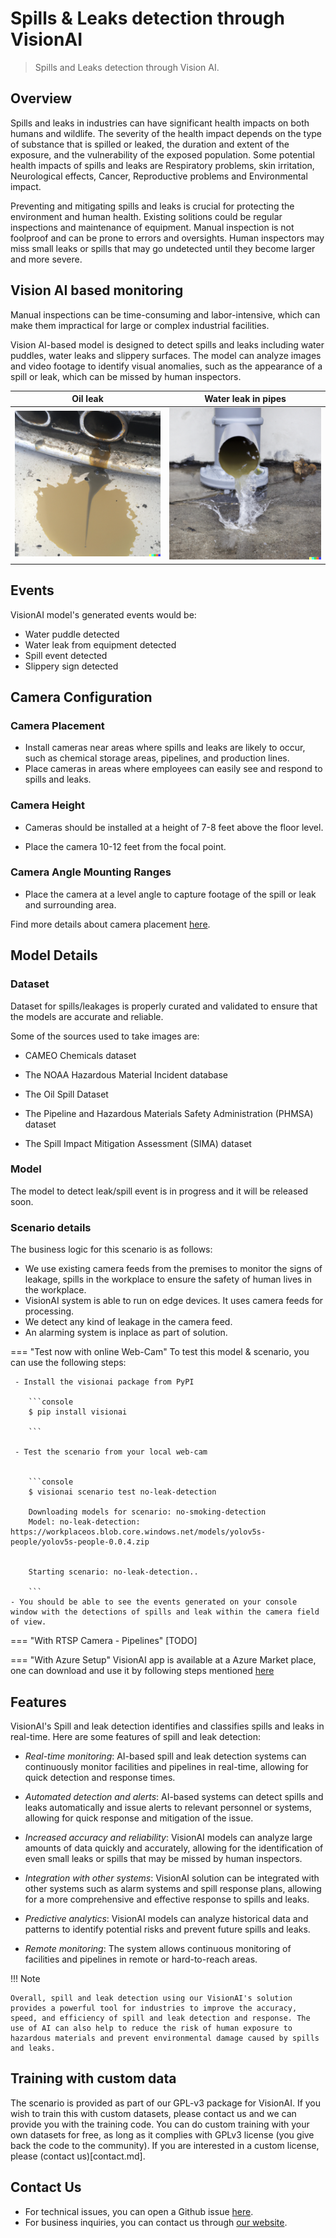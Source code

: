 # Spills & Leaks detection through VisionAI

> Spills and Leaks detection through Vision AI.

## Overview
Spills and leaks in industries can have significant health impacts on both humans and wildlife. The severity of the health impact depends on the type of substance that is spilled or leaked, the duration and extent of the exposure, and the vulnerability of the exposed population. Some potential health impacts of spills and leaks are Respiratory problems, skin irritation, Neurological effects, Cancer, Reproductive problems and Environmental impact.

Preventing and mitigating spills and leaks is crucial for protecting the environment and human health. Existing solitions could be regular inspections and maintenance of equipment. Manual inspection is not foolproof and can be prone to errors and oversights. Human inspectors may miss small leaks or spills that may go undetected until they become larger and more severe.



## Vision AI based monitoring
Manual inspections can be time-consuming and labor-intensive, which can make them impractical for large or complex industrial facilities.


Vision AI-based model is designed to detect spills and leaks including water puddles, water leaks and slippery surfaces. The model can analyze images and video footage to identify visual anomalies, such as the appearance of a spill or leak, which can be missed by human inspectors.

  Oil leak            |  Water leak in pipes
    :-------------------------:|:-------------------------:
    ![oil leak](https://github.com/visionify/visionai-images/raw/main/visionai-images/oil-leakage.png)  |  ![water leak](https://github.com/visionify/visionai-images/raw/main/visionai-images/water-leakage.png)

## Events
  
  VisionAI model's generated events would be:

  - Water puddle detected
  -  Water leak from equipment detected
  - Spill event detected
  -  Slippery sign detected

## Camera Configuration


### Camera Placement

- Install cameras near areas where spills and leaks are likely to occur, such as chemical storage areas, pipelines, and production lines.
- Place cameras in areas where employees can easily see and respond to spills and leaks.


### Camera Height

- Cameras should be installed at a height of 7-8 feet above the floor level.

- Place the camera 10-12 feet from the focal point.

### Camera Angle Mounting Ranges

- Place the camera at a level angle to capture footage of the spill or leak and surrounding area.


Find more details about camera placement [here](../overview/cameras.md).


## Model Details

### Dataset
Dataset for spills/leakages is properly curated and validated to ensure that the models are accurate and reliable. 

Some of the sources used to take images are:

- CAMEO Chemicals dataset
- The NOAA Hazardous Material Incident database
- The Oil Spill Dataset

- The Pipeline and Hazardous Materials Safety Administration (PHMSA) dataset

- The Spill Impact Mitigation Assessment (SIMA) dataset



### Model

The model to detect leak/spill event is in progress and it will be released soon.

### Scenario details

The business logic for this scenario is as follows: 

- We use existing camera feeds from the premises to monitor the signs of leakage, spills in the workplace to ensure the safety of human lives in the workplace. 
- VisionAI system is able to run on edge devices. It uses camera feeds for processing. 
- We detect any kind of leakage in the camera feed.
- An alarming system is inplace as part of solution.



=== "Test now with online Web-Cam"
     To test this model & scenario, you can use the following steps:

     - Install the visionai package from PyPI
     
        ```console
        $ pip install visionai
        
        ```
     
     - Test the scenario from your local web-cam
     

        ```console
        $ visionai scenario test no-leak-detection

        Downloading models for scenario: no-smoking-detection
        Model: no-leak-detection: https://workplaceos.blob.core.windows.net/models/yolov5s-people/yolov5s-people-0.0.4.zip
        

        Starting scenario: no-leak-detection..

        ```
    - You should be able to see the events generated on your console window with the detections of spills and leak within the camera field of view.

=== "With RTSP Camera - Pipelines"
     [TODO]
 
=== "With Azure Setup"
     VisionAI app is available at a Azure Market place, one can download and use it by following steps mentioned [here](../overview/azure-managed-app.md)



## Features

VisionAI's Spill and leak detection  identifies and classifies spills and leaks in real-time. Here are some features of spill and leak detection:

- *Real-time monitoring*: AI-based spill and leak detection systems can continuously monitor facilities and pipelines in real-time, allowing for quick detection and response times.

- *Automated detection and alerts*: AI-based systems can detect spills and leaks automatically and issue alerts to relevant personnel or systems, allowing for quick response and mitigation of the issue.

- *Increased accuracy and reliability*: VisionAI models can analyze large amounts of data quickly and accurately, allowing for the identification of even small leaks or spills that may be missed by human inspectors.

- *Integration with other systems*: VisionAI solution can be integrated with other systems such as alarm systems and spill response plans, allowing for a more comprehensive and effective response to spills and leaks.

- *Predictive analytics*: VisionAI models  can analyze historical data and patterns to identify potential risks and prevent future spills and leaks.

- *Remote monitoring*:  The system allows continuous monitoring of facilities and pipelines in remote or hard-to-reach areas.

!!! Note

    Overall, spill and leak detection using our VisionAI's solution provides a powerful tool for industries to improve the accuracy, speed, and efficiency of spill and leak detection and response. The use of AI can also help to reduce the risk of human exposure to hazardous materials and prevent environmental damage caused by spills and leaks.


## Training with custom data

The scenario is provided as part of our GPL-v3 package for VisionAI. If you wish to train this with custom datasets, please contact us and we can provide you with the training code. You can do custom training with your own datasets for free, as long as it complies with GPLv3 license (you give back the code to the community). If you are interested in a custom license, please (contact us)[contact.md].


## Contact Us

- For technical issues, you can open a Github issue [here](https://github.com/visionify/visionai).
- For business inquiries, you can contact us through [our website](https://visionify.ai/contact).